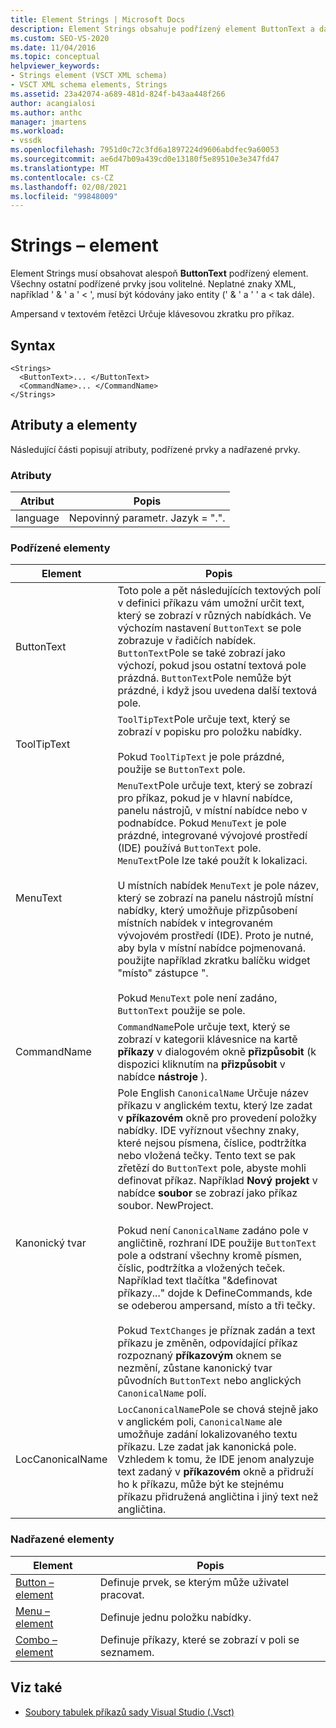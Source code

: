 ```yaml
---
title: Element Strings | Microsoft Docs
description: Element Strings obsahuje podřízený element ButtonText a další volitelné podřízené prvky. Ampersand v textovém řetězci Určuje klávesovou zkratku.
ms.custom: SEO-VS-2020
ms.date: 11/04/2016
ms.topic: conceptual
helpviewer_keywords:
- Strings element (VSCT XML schema)
- VSCT XML schema elements, Strings
ms.assetid: 23a42074-a689-481d-824f-b43aa448f266
author: acangialosi
ms.author: anthc
manager: jmartens
ms.workload:
- vssdk
ms.openlocfilehash: 7951d0c72c3fd6a1897224d9606abdfec9a60053
ms.sourcegitcommit: ae6d47b09a439cd0e13180f5e89510e3e347fd47
ms.translationtype: MT
ms.contentlocale: cs-CZ
ms.lasthandoff: 02/08/2021
ms.locfileid: "99848009"
---
```

# <a name="strings-element"></a>Strings – element
Element Strings musí obsahovat alespoň **ButtonText** podřízený element. Všechny ostatní podřízené prvky jsou volitelné. Neplatné znaky XML, například ' & ' a ' < ', musí být kódovány jako entity (' &amp; ' a ' ' a &lt; tak dále).

 Ampersand v textovém řetězci Určuje klávesovou zkratku pro příkaz.

## <a name="syntax"></a>Syntax

```
<Strings>
  <ButtonText>... </ButtonText>
  <CommandName>... </CommandName>
</Strings>
```

## <a name="attributes-and-elements"></a>Atributy a elementy
 Následující části popisují atributy, podřízené prvky a nadřazené prvky.

### <a name="attributes"></a>Atributy

|Atribut|Popis|
|---------------|-----------------|
|language|Nepovinný parametr. Jazyk = ".".|

### <a name="child-elements"></a>Podřízené elementy

|Element|Popis|
|-------------|-----------------|
|ButtonText|Toto pole a pět následujících textových polí v definici příkazu vám umožní určit text, který se zobrazí v různých nabídkách. Ve výchozím nastavení `ButtonText` se pole zobrazuje v řadičích nabídek. `ButtonText`Pole se také zobrazí jako výchozí, pokud jsou ostatní textová pole prázdná. `ButtonText`Pole nemůže být prázdné, i když jsou uvedena další textová pole.|
|ToolTipText|`ToolTipText`Pole určuje text, který se zobrazí v popisku pro položku nabídky.<br /><br /> Pokud `ToolTipText` je pole prázdné, použije se `ButtonText` pole.|
|MenuText|`MenuText`Pole určuje text, který se zobrazí pro příkaz, pokud je v hlavní nabídce, panelu nástrojů, v místní nabídce nebo v podnabídce. Pokud `MenuText` je pole prázdné, integrované vývojové prostředí (IDE) používá `ButtonText` pole. `MenuText`Pole lze také použít k lokalizaci.<br /><br /> U místních nabídek `MenuText` je pole název, který se zobrazí na panelu nástrojů místní nabídky, který umožňuje přizpůsobení místních nabídek v integrovaném vývojovém prostředí (IDE). Proto je nutné, aby byla v místní nabídce pojmenovaná. použijte například zkratku balíčku widget "místo" zástupce ".<br /><br /> Pokud `MenuText` pole není zadáno, `ButtonText` použije se pole.|
|CommandName|`CommandName`Pole určuje text, který se zobrazí v kategorii klávesnice na kartě **příkazy** v dialogovém okně **přizpůsobit** (k dispozici kliknutím na **přizpůsobit** v nabídce **nástroje** ).|
|Kanonický tvar|Pole English `CanonicalName` Určuje název příkazu v anglickém textu, který lze zadat v **příkazovém** okně pro provedení položky nabídky. IDE vyříznout všechny znaky, které nejsou písmena, číslice, podtržítka nebo vložená tečky. Tento text se pak zřetězí do `ButtonText` pole, abyste mohli definovat příkaz. Například **Nový projekt** v nabídce **soubor** se zobrazí jako příkaz soubor. NewProject.<br /><br /> Pokud není `CanonicalName` zadáno pole v angličtině, rozhraní IDE použije `ButtonText` pole a odstraní všechny kromě písmen, číslic, podtržítka a vložených teček. Například text tlačítka "&definovat příkazy..." dojde k DefineCommands, kde se odeberou ampersand, místo a tři tečky.<br /><br /> Pokud `TextChanges` je příznak zadán a text příkazu je změněn, odpovídající příkaz rozpoznaný **příkazovým** oknem se nezmění, zůstane kanonický tvar původních `ButtonText` nebo anglických `CanonicalName` polí.|
|LocCanonicalName|`LocCanonicalName`Pole se chová stejně jako v anglickém poli, `CanonicalName` ale umožňuje zadání lokalizovaného textu příkazu. Lze zadat jak kanonická pole. Vzhledem k tomu, že IDE jenom analyzuje text zadaný v **příkazovém** okně a přidruží ho k příkazu, může být ke stejnému příkazu přidružená angličtina i jiný text než angličtina.|

### <a name="parent-elements"></a>Nadřazené elementy

|Element|Popis|
|-------------|-----------------|
|[Button – element](../extensibility/button-element.md)|Definuje prvek, se kterým může uživatel pracovat.|
|[Menu – element](../extensibility/menu-element.md)|Definuje jednu položku nabídky.|
|[Combo – element](../extensibility/combo-element.md)|Definuje příkazy, které se zobrazí v poli se seznamem.|

## <a name="see-also"></a>Viz také
- [Soubory tabulek příkazů sady Visual Studio (.Vsct)](../extensibility/internals/visual-studio-command-table-dot-vsct-files.md)
